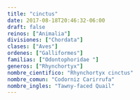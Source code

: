 ```yaml
---
title: "cinctus"
date: 2017-08-18T20:46:32-06:00
draft: false
reinos: ["Animalia"]
divisiones: ["Chordata"]
clases: ["Aves"]
ordenes: ["Galliformes"]
familias: ["Odontophoridae "]
generos: ["Rhynchortyx"]
nombre_cientifico: "Rhynchortyx cinctus"
nombre_comun: "Codorniz Carirrufa"
nombre_ingles: "Tawny-faced Quail"
---
```


